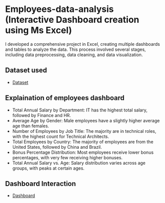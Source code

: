# Employees-data-analysis (Interactive Dashboard creation using Ms Excel)
I developed a comprehensive project in Excel, creating multiple dashboards and tables to analyze the data. This process involved several stages, including data preprocessing, data cleaning, and data visualization.

## Dataset used
- <a href="https://github.com/kishoresr22/Employees-dashboard/blob/main/Employees%20dataset.xlsx">Dataset</a>

## Explaination of employees dashboard
- Total Annual Salary by Department: IT has the highest total salary, followed by Finance and HR.
- Average Age by Gender: Male employees have a slightly higher average age than females.
- Number of Employees by Job Title: The majority are in technical roles, with the highest count for Technical Architects.
- Total Employees by Country: The majority of employees are from the United States, followed by China and Brazil.
- Bonus Percentage Distribution: Most employees receive lower bonus percentages, with very few receiving higher bonuses.
- Total Annual Salary vs. Age: Salary distribution varies across age groups, with peaks at certain ages.

## Dashboard Interaction 
- <a href="https://github.com/kishoresr22/Employees-dashboard/blob/main/employee%20dashboard%20(1).xlsx">Dashboard</a>

